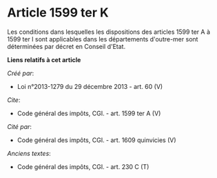 # Article 1599 ter K

Les conditions dans lesquelles les dispositions des articles 1599 ter A à 1599 ter I sont applicables dans les départements
d'outre-mer sont déterminées par décret en Conseil d'Etat.

**Liens relatifs à cet article**

_Créé par_:

  - Loi n°2013-1279 du 29 décembre 2013 - art. 60 (V)

_Cite_:

  - Code général des impôts, CGI. - art. 1599 ter A (V)

_Cité par_:

  - Code général des impôts, CGI. - art. 1609 quinvicies (V)

_Anciens textes_:

  - Code général des impôts, CGI. - art. 230 C (T)
